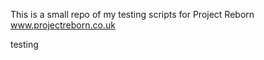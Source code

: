 This is a small repo of my testing scripts for Project Reborn <br>
www.projectreborn.co.uk <br>

testing